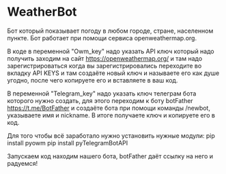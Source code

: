 # WeatherBot
Бот который показывает погоду в любом городе, стране, населенном пункте.
Бот работает при помощи сервиса openweathermap.org.

В коде в переменной "Owm_key" надо указать API ключ который надо получить
заходим на сайт https://openweathermap.org/ и там надо зарегистрироваться
когда вы зарегистрировались переходите во вкладку API KEYS и там создаёте
новый ключ и называете его как душе угодно, после чего копируете его и 
вставляете в ваш код.

В переменной "Telegram_key" надо указать ключ телеграм бота которого нужно
создать, для этого переходим к боту botFather https://t.me/BotFather и 
создаёте бота при помощи команды /newbot, указываете имя и nickname.
В итоге получаете ключ и копируете его в код.

Для того чтобы всё заработало нужно установить нужные модули:
pip install pyowm
pip install pyTelegramBotAPI

Запускаем код находим нашего бота, botFather даёт ссылку на него и радуемся!
